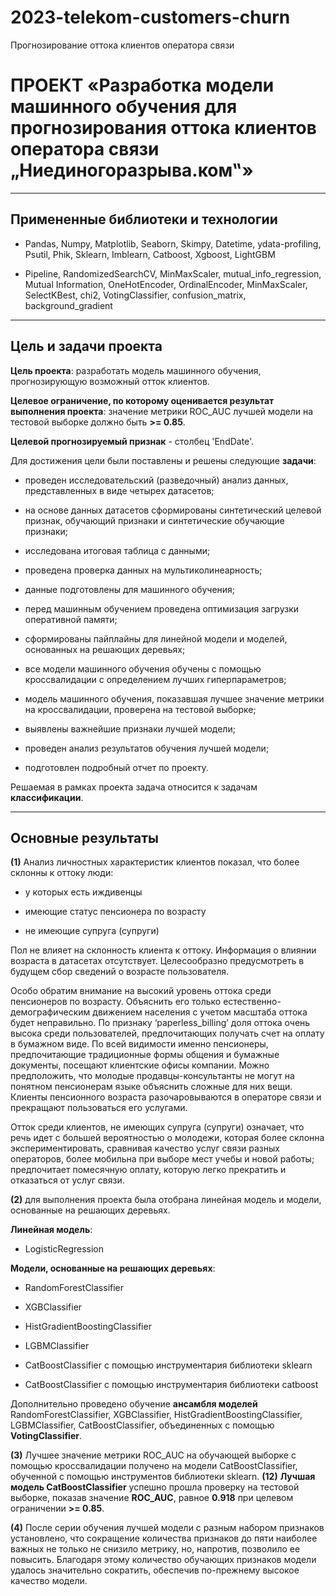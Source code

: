 # 2023-telekom-customers-churn
Прогнозирование оттока клиентов оператора связи

# **ПРОЕКТ «Разработка модели машинного обучения для прогнозирования оттока клиентов оператора связи „Ниединогоразрыва.ком‟»**

---

## **Примененные библиотеки и технологии**

* Pandas, Numpy, Matplotlib, Seaborn, Skimpy, Datetime, ydata-profiling, Psutil, Phik, Sklearn, Imblearn, Catboost, Xgboost, LightGBM

* Pipeline, RandomizedSearchCV, MinMaxScaler, mutual_info_regression, Mutual Information, OneHotEncoder, OrdinalEncoder, MinMaxScaler, SelectKBest, chi2, VotingClassifier, confusion_matrix, background_gradient

---

## **Цель и задачи проекта**

**Цель проекта**: разработать модель машинного обучения, прогнозирующую возможный отток клиентов.

**Целевое ограничение, по которому оценивается результат выполнения проекта**: значение метрики ROC_AUC лучшей модели на тестовой выборке должно быть **>= 0.85**.

**Целевой прогнозируемый признак** - столбец 'EndDate'.

Для достижения цели были поставлены и решены следующие **задачи**:

 - проведен исследовательский (разведочный) анализ данных, представленных в виде четырех датасетов; 

 - на основе данных датасетов сформированы синтетический целевой признак, обучающий признаки и синтетические обучающие признаки;

 - исследована итоговая таблица с данными; 

 - проведена проверка данных на мультиколинеарность;

 - данные подготовлены для машинного обучения;

 - перед машинным обучением проведена оптимизация загрузки оперативной памяти;

 - сформированы пайплайны для линейной модели и моделей, основанных на решающих деревьях;

 - все модели машинного обучения обучены с помощью кроссвалидации с определением лучших гиперпараметров;

 - модель машинного обучения, показавшая лучшее значение метрики на кроссвалидации, проверена на тестовой выборке;

 - выявлены важнейшие признаки лучшей модели;

 - проведен анализ результатов обучения лучшей модели;

 - подготовлен подробный отчет по проекту.

Решаемая в рамках проекта задача относится к задачам **классификации**.

---

## **Основные результаты**

 **(1)** Анализ личностных характеристик клиентов показал, что более склонны к оттоку люди:

* у которых есть иждивенцы

* имеющие статус пенсионера по возрасту

* не имеющие супруга (супруги)

Пол не влияет на склонность клиента к оттоку. Информация о влиянии возраста в датасетах отсутствует. Целесообразно предусмотреть в будущем сбор сведений о возрасте пользователя.

Особо обратим внимание на высокий уровень оттока среди пенсионеров по возрасту. Объяснить его только естественно-демографическим движением населения с учетом масштаба оттока будет неправильно. По признаку ‘paperless_billing’ доля оттока очень высока среди пользователей, предпочитающих получать счет на оплату в бумажном виде. По всей видимости именно пенсионеры, предпочитающие традиционные формы общения и бумажные документы, посещают клиентские офисы компании. Можно предположить, что молодые продавцы-консультанты не могут на понятном пенсионерам языке объяснить сложные для них вещи. Клиенты пенсионного возраста разочаровываются в операторе связи и прекращают пользоваться его услугами.

Отток среди клиентов, не имеющих супруга (супруги) означает, что речь идет с большей вероятностью о молодежи, которая более склонна экспериментировать, сравнивая качество услуг связи разных операторов, более мобильна при выборе мест учебы и новой работы; предпочитает помесячную оплату, которую легко прекратить и отказаться от услуг связи.

 **(2)** для выполнения проекта была отобрана линейная модель и модели, основанные на решающих деревьях.

**Линейная модель**:

 * LogisticRegression

**Модели, основанные на решающих деревьях**:

 * RandomForestClassifier

 * XGBClassifier

 * HistGradientBoostingClassifier

 * LGBMClassifier

 * CatBoostClassifier с помощью инструментария библиотеки sklearn

 * CatBoostClassifier с помощью инструментария библиотеки catboost

Дополнительно проведено обучение **ансамбля моделей** RandomForestClassifier, XGBClassifier, HistGradientBoostingClassifier, LGBMClassifier, CatBoostClassifier, объединенных с помощью **VotingClassifier**.

 **(3)** Лучшее значение метрики ROC_AUC на обучающей выборке с помощью кроссвалидации получено на модели CatBoostClassifier, обученной с помощью инструментов библиотеки sklearn. **(12)** **Лучшая модель CatBoostClassifier** успешно прошла проверку на тестовой выборке, показав значение **ROC_AUC**, равное **0.918** при целевом ограничении **>= 0.85**.

 **(4)** После серии обучения лучшей модели с разным набором признаков установлено, что сокращение количества признаков до пяти наиболее важных не только не снизило метрику, но, напротив, позволило ее повысить. Благодаря этому количество обучающих признаков модели удалось значительно сократить, обеспечив по-прежнему высокое качество модели. 
